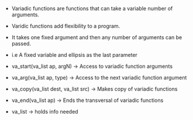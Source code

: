 * Variadic functions are functions that can take a variable number of arguments.
 * Varidic functions add flexibility to a program.
 * It takes one fixed argument and then any number of arguments can be passed.
 * i.e A fixed variable and ellipsis as the last parameter

 * va_start(va_list ap, argN) -> Access to variadic function arguments
 * va_arg(va_list ap, type) -> Access to the next variadic function argument
 * va_copy(va_list dest, va_list src) -> Makes copy of variadic functions
 * va_end(va_list ap) -> Ends the transversal of variadic functions
 * va_list -> holds info needed
